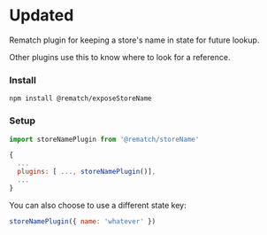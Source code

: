 # Updated

Rematch plugin for keeping a store's name in state for future lookup.

Other plugins use this to know where to look for a reference.


### Install

```
npm install @rematch/exposeStoreName
```

### Setup

```js
import storeNamePlugin from '@rematch/storeName'

{
  ...
  plugins: [ ..., storeNamePlugin()],
  ...
}
```

You can also choose to use a different state key:
```js
storeNamePlugin({ name: 'whatever' })
```
